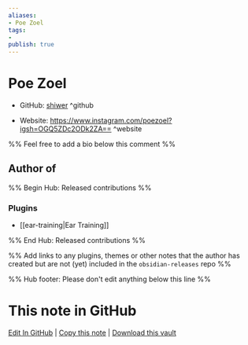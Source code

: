 ```yaml
---
aliases:
- Poe Zoel
tags:
- 
publish: true
---
```


# Poe Zoel

- GitHub: [shiwer](https://github.com/shiwer/) ^github
<!-- - Discord: `@` ^discord-->
- Website: <https://www.instagram.com/poezoel?igsh=OGQ5ZDc2ODk2ZA==> ^website
<!-- - [[Publish sites|Publish site]]: <https://> ^publish-->

%% Feel free to add a bio below this comment %%


## Author of

%% Begin Hub: Released contributions %%
### Plugins
- [[ear-training|Ear Training]]

%% End Hub: Released contributions %%

%% Add links to any plugins, themes or other notes that the author has created but are not (yet) included in the `obsidian-releases` repo %%

<!--
### Unlisted plugins
-->

<!--
### Others
-->

<!--
## Sponsor this author
-->

<!-- - [[GitHub sponsors]]: [Sponsor @shiwer on GitHub Sponsors](https://github.com/sponsors/shiwer) ^github-sponsor-->
<!-- - [[Buy me a coffee]]: <https://> ^buy-me-a-coffee-->
<!-- - [[PayPal]]: <https://> ^paypal-->
<!-- - [[Patreon]]: <https://> ^patreon-->

<!--
## Follow this author
-->

<!-- - [[YouTube Channels|On YouTube]]: <https://> ^youtube-->
<!-- - Twitter: <https://> ^twitter-->
<!-- - ... -->

%% Hub footer: Please don't edit anything below this line %%

# This note in GitHub

<span class="git-footer">[Edit In GitHub](https://github.dev/obsidian-community/obsidian-hub/blob/main/01%20-%20Community/People/shiwer.md "git-hub-edit-note") | [Copy this note](https://raw.githubusercontent.com/obsidian-community/obsidian-hub/main/01%20-%20Community/People/shiwer.md "git-hub-copy-note") | [Download this vault](https://github.com/obsidian-community/obsidian-hub/archive/refs/heads/main.zip "git-hub-download-vault") </span>
